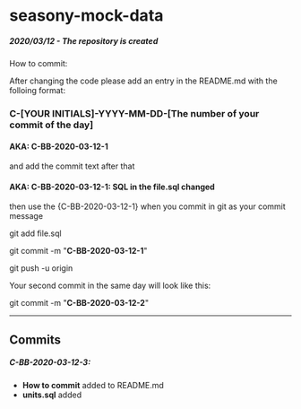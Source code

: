 # seasony-mock-data

##### 2020/03/12 - The repository is created

How to commit:

After changing the code please add an entry in the README.md with the folloing format:

### C-[YOUR INITIALS]-YYYY-MM-DD-[The number of your commit of the day]

#### AKA: C-BB-2020-03-12-1

and add the commit text after that

#### AKA: C-BB-2020-03-12-1: SQL in the file.sql changed

then use the {C-BB-2020-03-12-1} when you commit in git as your commit message

git add file.sql

git commit -m "**C-BB-2020-03-12-1**"

git push -u origin <branch-name>

Your second commit in the same day will look like this:

git commit -m "**C-BB-2020-03-12-2**"

---
## Commits

##### C-BB-2020-03-12-3:
- **How to commit** added to README.md
- **units.sql** added
